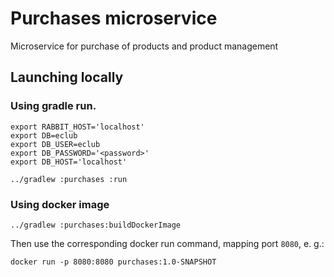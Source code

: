 # Purchases microservice

Microservice for purchase of products and product management

## Launching locally

### Using gradle run.
```shell
export RABBIT_HOST='localhost'
export DB=eclub
export DB_USER=eclub
export DB_PASSWORD='<password>'
export DB_HOST='localhost' 

../gradlew :purchases :run
```
### Using docker image
```shell
../gradlew :purchases:buildDockerImage
```
Then use the corresponding docker run command, mapping port `8080`, e. g.:
```shell
docker run -p 8080:8080 purchases:1.0-SNAPSHOT
```